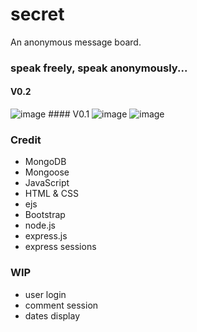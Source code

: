 # secret
An anonymous message board.

### speak freely, speak anonymously...
#### V0.2
<img src="https://i.ibb.co/9WNpQFr/image.png" alt="image" border="0">
#### V0.1
<img src="https://i.ibb.co/4f66KNS/image.png" alt="image" border="0">
<img src="https://i.ibb.co/PGLzqZv/image.png" alt="image" border="0">

### Credit
* MongoDB
* Mongoose
* JavaScript
* HTML & CSS
* ejs
* Bootstrap
* node.js
* express.js
* express sessions

### WIP
* user login
* comment session
* dates display
